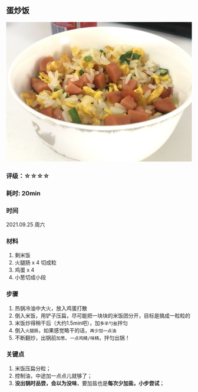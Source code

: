 ## 蛋炒饭

![1](./pics/a.jpg)

### 评级：☆☆☆☆

### 耗时: 20min

### 时间
2021.09.25 周六

### 材料
1. 剩米饭
2. 火腿肠 x 4 切成粒
3. 鸡蛋 x 4
4. 小葱切成小段

### 步骤
1. 热锅冷油中大火，放入鸡蛋打散
2. 倒入米饭，用铲子压扁，尽可能把一块块的米饭团分开，目标是搞成一粒粒的
3. 米饭炒得稍干后（大约1.5min吧），加`多半勺盐`拌匀
4. 倒入`火腿肠`，如果感觉略干的话，`再少加一点油`
5. 不断翻炒，出锅前`加葱`、`一点鸡精/味精`，拌匀出锅！

### 关键点
1. 米饭压扁分粒；
2. 控制油，中途加一点点儿就够了；
3. **没出锅时品尝，会以为没味**，要加盐也是**每次少加盐，小步尝试**；
